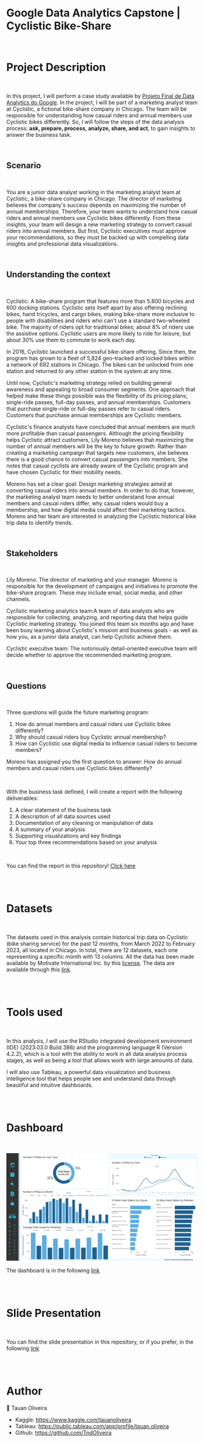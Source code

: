 
# Google Data Analytics Capstone | Cyclistic Bike-Share



<br />

# Project Description

<br />


In this project, I will perform a case study available by [Projeto Final de Data Analytics do Google](https://www.coursera.org/learn/projeto-final-conclua-um-estudo-de-caso?specialization=analise-de-dados-do-google). In the project, I will be part of a marketing analyst team at Cyclistic, a fictional bike-share company in Chicago. The team will be responsible for understanding how casual riders and annual members use Cyclistic bikes differently. So, I will follow the steps of the data analysis process:<strong> ask, prepare, process, analyze, share, and act</strong>, to gain insights to answer the business task.


<br />

## Scenario

<br />


You are a junior data analyst working in the marketing analyst team at Cyclistic, a bike-share company in Chicago. The director of marketing believes the company's success depends on maximizing the number of annual memberships. Therefore, your team wants to understand how casual riders and annual members use Cyclistic bikes differently. From these insights, your team will design a new marketing strategy to convert casual riders into annual members. But first, Cyclistic executives must approve your recommendations, so they must be backed up with compelling data insights and professional data visualizations.


<br />

## Understanding the context

<br />


Cyclistic: A bike-share program that features more than 5.800 bicycles and 600 docking stations. Cyclistic sets itself apart by also offering reclining bikes, hand tricycles, and cargo bikes, making bike-share more inclusive to people with disabilities and riders who can't use a standard two-wheeled bike. The majority of riders opt for traditional bikes; about 8% of riders use the assistive options. Cyclistic users are more likely to ride for leisure, but about 30% use them to commute to work each day.

In 2016, Cyclistic launched a successful bike-share offering. Since then, the program has grown to a fleet of 5,824 geo-tracked and locked bikes within a network of 692 stations in Chicago. The bikes can be unlocked from one station and returned to any other station in the system at any time.

Until now, Cyclistic's marketing strategy relied on building general awareness and appealing to broad consumer segments. One approach that helped make these things possible was the flexibility of its pricing plans; single-ride passes, full-day passes, and annual memberships. Customers that purchase single-ride or full-day passes refer to casual riders. Customers that purchase annual memberships are Cyclistic members.

Cyclistic's finance analysts have concluded that annual members are much more profitable than casual passengers. Although the pricing flexibility helps Cyclistic attract customers, Lily Moreno believes that maximizing the number of annual members will be the key to future growth. Rather than creating a marketing campaign that targets new customers, she believes there is a good chance to convert casual passengers into members. She notes that casual cyclists are already aware of the Cyclistic program and have chosen Cyclistic for their mobility needs.

Moreno has set a clear goal: Design marketing strategies aimed at converting casual riders into annual members. In order to
do that, however, the marketing analyst team needs to better understand how annual members and casual riders differ, why
casual riders would buy a membership, and how digital media could affect their marketing tactics. Moreno and her team are
interested in analyzing the Cyclistic historical bike trip data to identify trends.


<br />

## Stakeholders

<br />


Lily Moreno: The director of marketing and your manager. Moreno is responsible for the development of campaigns and initiatives to promote the bike-share program. These may include email, social media, and other channels.

Cyclistic marketing analytics team:A team of data analysts who are responsible for collecting, analyzing, and reporting data that helps guide Cyclistic marketing strategy. You joined this team six months ago and have been busy learning about Cyclistic's mission and business goals - as well as how you, as a junior data analyst, can help Cyclistic achieve them.

Cyclistic executive team: The notoriously detail-oriented executive team will decide whether to approve the recommended marketing program.





<br />

## Questions

<br />


Three questions will guide the future marketing program:


1. How do annual members and casual riders use Cyclistic bikes differently?
2. Why should casual riders buy Cyclistic annual membership?
3. How can Cyclistic use digital media to influence casual riders to become members?


Moreno has assigned you the first question to answer: How do annual members and casual riders use Cyclistic bikes differently?


<br />


With the business task defined, I will create a report with the following deliverables:

  1. A clear statement of the business task
  2. A description of all data sources used
  3. Documentation of any cleaning or manipulation of data
  4. A summary of your analysis
  5. Supporting visualizations and key findings
  6. Your top three recommendations based on your analysis


<br />


You can find the report in this repository! [Click here]()


<br />
<br />

# Datasets

<br />


The datasets used in this analysis contain historical trip data on Cyclistic (bike sharing service) for the past 12 months, from March 2022 to February 2023, all located in Chicago. In total, there are 12 datasets, each one representing a specific month with 13 columns. All the data has been made available by Motivate International Inc. by this [license](https://ride.divvybikes.com/data-license-agreement). The data are available through this [link](https://divvy-tripdata.s3.amazonaws.com/index.html).  


<br />
<br />

# Tools used

<br />


In this analysis, I will use the RStudio integrated development environment (IDE) (2023.03.0 Build 386)
and the programming language R (Version 4.2.2), which is a tool with the ability to work in all data analysis process stages, as well as being a tool that allows work with large amounts of data.

I will also use Tableau, a powerful data visualization and business intelligence tool that helps people see and understand data through beautiful and intuitive dashboards.


<br />
<br />

# Dashboard

<br />

![](Dashboard.png)


The dashboard is in the following [link](https://public.tableau.com/app/profile/tauan.oliveira/viz/GoogleCapstone_Cyclistic/Dashboard)


<br />
<br />


# Slide Presentation

<br />


You can find the slide presentation in this repository, or if you prefer, in the following [link](https://docs.google.com/presentation/d/1Xle5LL3M5HYpeVHckAZl9gSboXSB8qSKlNrfsPda5ps/edit#slide=id.gc6f9e470d_0_0)


<br />
<br />

# Author

👤 Tauan Oliveira

  * Kaggle: https://www.kaggle.com/tauanoliveira
  * Tableau: https://public.tableau.com/app/profile/tauan.oliveira
  * Github: https://github.com/TndOliveira
  